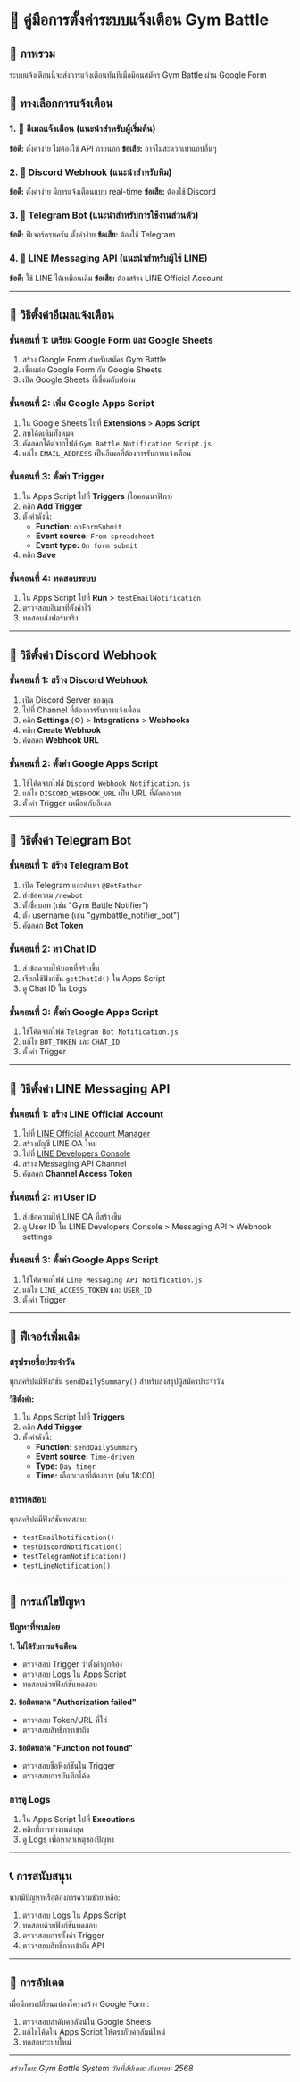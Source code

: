 # 📱 คู่มือการตั้งค่าระบบแจ้งเตือน Gym Battle

## 🎯 ภาพรวม
ระบบแจ้งเตือนนี้จะส่งการแจ้งเตือนทันทีเมื่อมีคนสมัคร Gym Battle ผ่าน Google Form

## 🚀 ทางเลือกการแจ้งเตือน

### 1. 📧 อีเมลแจ้งเตือน (แนะนำสำหรับผู้เริ่มต้น)
**ข้อดี:** ตั้งค่าง่าย ไม่ต้องใช้ API ภายนอก
**ข้อเสีย:** อาจไม่สะดวกเท่าแอปอื่นๆ

### 2. 💬 Discord Webhook (แนะนำสำหรับทีม)
**ข้อดี:** ตั้งค่าง่าย มีการแจ้งเตือนแบบ real-time
**ข้อเสีย:** ต้องใช้ Discord

### 3. 📱 Telegram Bot (แนะนำสำหรับการใช้งานส่วนตัว)
**ข้อดี:** ฟีเจอร์ครบครัน ตั้งค่าง่าย
**ข้อเสีย:** ต้องใช้ Telegram

### 4. 📲 LINE Messaging API (แนะนำสำหรับผู้ใช้ LINE)
**ข้อดี:** ใช้ LINE ได้เหมือนเดิม
**ข้อเสีย:** ต้องสร้าง LINE Official Account

---

## 📧 วิธีตั้งค่าอีเมลแจ้งเตือน

### ขั้นตอนที่ 1: เตรียม Google Form และ Google Sheets
1. สร้าง Google Form สำหรับสมัคร Gym Battle
2. เชื่อมต่อ Google Form กับ Google Sheets
3. เปิด Google Sheets ที่เชื่อมกับฟอร์ม

### ขั้นตอนที่ 2: เพิ่ม Google Apps Script
1. ใน Google Sheets ไปที่ **Extensions** > **Apps Script**
2. ลบโค้ดเดิมทั้งหมด
3. คัดลอกโค้ดจากไฟล์ `Gym Battle Notification Script.js`
4. แก้ไข `EMAIL_ADDRESS` เป็นอีเมลที่ต้องการรับการแจ้งเตือน

### ขั้นตอนที่ 3: ตั้งค่า Trigger
1. ใน Apps Script ไปที่ **Triggers** (ไอคอนนาฬิกา)
2. คลิก **Add Trigger**
3. ตั้งค่าดังนี้:
   - **Function:** `onFormSubmit`
   - **Event source:** `From spreadsheet`
   - **Event type:** `On form submit`
4. คลิก **Save**

### ขั้นตอนที่ 4: ทดสอบระบบ
1. ใน Apps Script ไปที่ **Run** > `testEmailNotification`
2. ตรวจสอบอีเมลที่ตั้งค่าไว้
3. ทดสอบส่งฟอร์มจริง

---

## 💬 วิธีตั้งค่า Discord Webhook

### ขั้นตอนที่ 1: สร้าง Discord Webhook
1. เปิด Discord Server ของคุณ
2. ไปที่ Channel ที่ต้องการรับการแจ้งเตือน
3. คลิก **Settings** (⚙️) > **Integrations** > **Webhooks**
4. คลิก **Create Webhook**
5. คัดลอก **Webhook URL**

### ขั้นตอนที่ 2: ตั้งค่า Google Apps Script
1. ใช้โค้ดจากไฟล์ `Discord Webhook Notification.js`
2. แก้ไข `DISCORD_WEBHOOK_URL` เป็น URL ที่คัดลอกมา
3. ตั้งค่า Trigger เหมือนกับอีเมล

---

## 📱 วิธีตั้งค่า Telegram Bot

### ขั้นตอนที่ 1: สร้าง Telegram Bot
1. เปิด Telegram และค้นหา `@BotFather`
2. ส่งข้อความ `/newbot`
3. ตั้งชื่อบอท (เช่น "Gym Battle Notifier")
4. ตั้ง username (เช่น "gymbattle_notifier_bot")
5. คัดลอก **Bot Token**

### ขั้นตอนที่ 2: หา Chat ID
1. ส่งข้อความให้บอทที่สร้างขึ้น
2. เรียกใช้ฟังก์ชัน `getChatId()` ใน Apps Script
3. ดู Chat ID ใน Logs

### ขั้นตอนที่ 3: ตั้งค่า Google Apps Script
1. ใช้โค้ดจากไฟล์ `Telegram Bot Notification.js`
2. แก้ไข `BOT_TOKEN` และ `CHAT_ID`
3. ตั้งค่า Trigger

---

## 📲 วิธีตั้งค่า LINE Messaging API

### ขั้นตอนที่ 1: สร้าง LINE Official Account
1. ไปที่ [LINE Official Account Manager](https://www.linebiz.com/th/official-account/)
2. สร้างบัญชี LINE OA ใหม่
3. ไปที่ [LINE Developers Console](https://developers.line.biz/console/)
4. สร้าง Messaging API Channel
5. คัดลอก **Channel Access Token**

### ขั้นตอนที่ 2: หา User ID
1. ส่งข้อความให้ LINE OA ที่สร้างขึ้น
2. ดู User ID ใน LINE Developers Console > Messaging API > Webhook settings

### ขั้นตอนที่ 3: ตั้งค่า Google Apps Script
1. ใช้โค้ดจากไฟล์ `Line Messaging API Notification.js`
2. แก้ไข `LINE_ACCESS_TOKEN` และ `USER_ID`
3. ตั้งค่า Trigger

---

## 🔧 ฟีเจอร์เพิ่มเติม

### สรุปรายชื่อประจำวัน
ทุกสคริปต์มีฟังก์ชัน `sendDailySummary()` สำหรับส่งสรุปผู้สมัครประจำวัน

**วิธีตั้งค่า:**
1. ใน Apps Script ไปที่ **Triggers**
2. คลิก **Add Trigger**
3. ตั้งค่าดังนี้:
   - **Function:** `sendDailySummary`
   - **Event source:** `Time-driven`
   - **Type:** `Day timer`
   - **Time:** เลือกเวลาที่ต้องการ (เช่น 18:00)

### การทดสอบ
ทุกสคริปต์มีฟังก์ชันทดสอบ:
- `testEmailNotification()`
- `testDiscordNotification()`
- `testTelegramNotification()`
- `testLineNotification()`

---

## 🚨 การแก้ไขปัญหา

### ปัญหาที่พบบ่อย

**1. ไม่ได้รับการแจ้งเตือน**
- ตรวจสอบ Trigger ว่าตั้งค่าถูกต้อง
- ตรวจสอบ Logs ใน Apps Script
- ทดสอบด้วยฟังก์ชันทดสอบ

**2. ข้อผิดพลาด "Authorization failed"**
- ตรวจสอบ Token/URL ที่ใส่
- ตรวจสอบสิทธิ์การเข้าถึง

**3. ข้อผิดพลาด "Function not found"**
- ตรวจสอบชื่อฟังก์ชันใน Trigger
- ตรวจสอบการบันทึกโค้ด

### การดู Logs
1. ใน Apps Script ไปที่ **Executions**
2. คลิกที่การทำงานล่าสุด
3. ดู Logs เพื่อหาสาเหตุของปัญหา

---

## 📞 การสนับสนุน

หากมีปัญหาหรือต้องการความช่วยเหลือ:
1. ตรวจสอบ Logs ใน Apps Script
2. ทดสอบด้วยฟังก์ชันทดสอบ
3. ตรวจสอบการตั้งค่า Trigger
4. ตรวจสอบสิทธิ์การเข้าถึง API

---

## 🔄 การอัปเดต

เมื่อมีการเปลี่ยนแปลงโครงสร้าง Google Form:
1. ตรวจสอบลำดับคอลัมน์ใน Google Sheets
2. แก้ไขโค้ดใน Apps Script ให้ตรงกับคอลัมน์ใหม่
3. ทดสอบระบบใหม่

---

*สร้างโดย: Gym Battle System*
*วันที่อัปเดต: กันยายน 2568*

